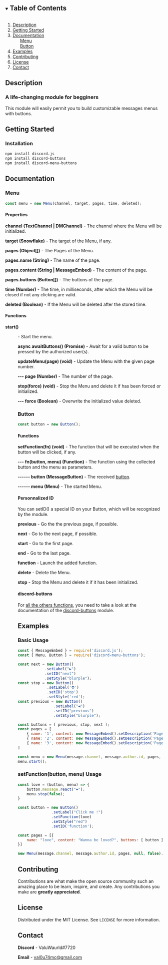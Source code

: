 <!-- TABLE OF CONTENTS -->
<details open="open">
  <summary><h2 style="display: inline-block">Table of Contents</h2></summary>
  <ol>
    <li><a href="#about-the-project">Description</a></li>
    <li><a href="#getting-started">Getting Started</a></li>
    <li>
        <a href="#documentation">Documentation</a>
        <ul><a href="#menu">Menu</ul>
        <ul><a href="#button">Button</ul>
    </li>
    <li><a href="#examples">Examples</a></li>
    <li><a href="#contributing">Contributing</a></li>
    <li><a href="#license">License</a></li>
    <li><a href="#contact">Contact</a></li>
  </ol>
</details>



<!-- DESCRIPTION -->
## Description

### A life-changing  module for begginers

This module will easily permit you to build customizable messages menus with buttons.



<!-- GETTING STARTED -->
## Getting Started

### Installation

  ```sh
  npm install discord.js
  npm install discord-buttons
  npm install discord-menu-buttons
  ```



<!-- DOCUMENTATION -->
## Documentation

### Menu

```js
const menu = new Menu(channel, target, pages, time, deleted);
```

#### Properties

**channel (TextChannel | DMChannel)** - The channel where the Menu will be initialized.

**target (Snowflake)** - The target of the Menu, if any.

**pages (Object[])** - The Pages of the Menu.

**pages.name (String)** - The name of the page.

**pages.content (String | MessageEmbed)** - The content of the page.

**pages.buttons (Button[])** - The buttons of the page.

**time (Number)** - The time, in milliseconds, after which the Menu will be closed if not any clicking are valid.

**deleted (Boolean)** - If the Menu will be deleted after the stored time.

#### Functions

**start() <Menu>** - Start the menu.

**async awaitButtons() (Promise<void>)** - Await for a valid button to be pressed by the authorized user(s).

**updateMenu(page) (void)** - Update the Menu with the given page number.

**--- page (Number)** - The number of the page.

**stop(force) (void)** - Stop the Menu and delete it if has been forced or initialized.

**--- force (Boolean)** - Overwrite the initialized value deleted.

### Button

```js
const button = new Button();
```

#### Functions

**setFunction(fn) (void)** - The function that will be executed when the button will be clicked, if any.

**--- fn(button, menu) (Function)** - The function using the collected button and the menu as parameters.

**------ button (MessageButton)** - The received [button](https://discord-buttons.js.org/events/clickbutton).

**------ menu (Menu)** - The started Menu.

#### Personnalized ID

You can setID() a special ID on your Button, which will be recognized by the module.

**previous** - Go the the previous page, if possible.

**next** - Go to the next page, if possible.

**start** - Go to the first page.

**end** - Go to the last page.

**function** - Launch the added function.

**delete** - Delete the Menu.

**stop** - Stop the Menu and delete it if it has been initialized.

#### discord-buttons

For [all the others functions](https://discord-buttons.js.org/constructors/messagebutton), you need to take a look at the documentation of the [discord-buttons](https://www.npmjs.com/package/discord-buttons) module.



<!-- EXAMPLES -->
## Examples

### Basic Usage

```js
const { MessageEmbed } = require('discord.js');
const { Menu, Button } = require('discord-menu-buttons');

const next = new Button()
            .setLabel("▶")
            .setID("next")
            .setStyle("blurple");
const stop = new Button()
             .setLabel('⛔')
             .setID('stop')
             .setStyle('red');
const previous = new Button()
                .setLabel("◀")
                .setID("previous")
                .setStyle("blurple");

const buttons = [ previous, stop, next ];
const pages = [
    { name: '1', content: new MessageEmbed().setDescription('Page one.'), buttons: buttons },
    { name: '2', content: new MessageEmbed().setDescription('Page two.'), buttons: buttons },
    { name: '3', content: new MessageEmbed().setDescription('Page three.'), buttons: buttons }
]

const menu = new Menu(message.channel, message.author.id, pages, null, false);
menu.start();
```

### setFunction(button, menu) Usage

```js
const love = (button, menu) => {
    button.message.react("❤");
    menu.stop(false);
}

const button = new Button()
               .setLabel("Click me !")
               .setFunction(love)
               .setStyle("red")
               .setID('function');

const pages = [{
    name: "love", content: "Wanna be loved?", buttons: [ button ]
}]

new Menu(message.channel, message.author.id, pages, null, false).start();
```



<!-- CONTRIBUTING -->
## Contributing

Contributions are what make the open source community such an amazing place to be learn, inspire, and create. Any contributions you make are **greatly appreciated**.



<!-- LICENSE -->
## License

Distributed under the MIT License. See `LICENSE` for more information.



<!-- CONTACT -->
## Contact

**Discord** - ValuWaurld#7720

**Email** - val0u74mc@gmail.com